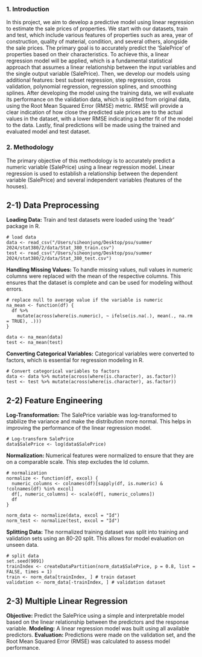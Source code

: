 ### 1. Introduction
In this project, we aim to develop a predictive model using linear regression to estimate the sale prices of properties. We start with our datasets, train and test, which include various features of properties such as area, year of construction, quality of material, condition, and several others, alongside the sale prices.
The primary goal is to accurately predict the ‘SalePrice’ of properties based on their characteristics. To achieve this, a linear regression model will be applied, which is a fundamental statistical approach that assumes a linear relationship between the input variables and the single output variable (SalePrice). Then, we develop our models using additional features: best subset regression, step regression, cross validation, polynomial regression, regression splines, and smoothing splines. After developing the model using the training data, we will evaluate its performance on the validation data, which is splitted from original data, using the Root Mean Squared Error (RMSE) metric. RMSE will provide a clear indication of how close the predicted sale prices are to the actual values in the dataset, with a lower RMSE indicating a better fit of the model to the data. Lastly, final predictions will be made using the trained and evaluated model and test dataset. 

### 2. Methodology
The primary objective of this methodology is to accurately predict a numeric variable (SalePrice) using a linear regression model. Linear regression is used to establish a relationship between the dependent variable (SalePrice) and several independent variables (features of the houses).

## 2-1) Data Preprocessing
**Loading Data:** Train and test datasets were loaded using the ‘readr’ package in R.
```
# load data
data <- read_csv("/Users/siheonjung/Desktop/psu/summer 2024/stat380/2/data/Stat_380_train.csv")
test <- read_csv("/Users/siheonjung/Desktop/psu/summer 2024/stat380/2/data/Stat_380_test.csv")
```

**Handling Missing Values:** To handle missing values, null values in numeric columns were replaced with the mean of the respective columns. This ensures that the dataset is complete and can be used for modeling without errors.
```
# replace null to average value if the variable is numeric
na_mean <- function(df) {
  df %>%
    mutate(across(where(is.numeric), ~ ifelse(is.na(.), mean(., na.rm = TRUE), .)))
}

data <- na_mean(data)
test <- na_mean(test)
```

**Converting Categorical Variables:** Categorical variables were converted to factors, which is essential for regression modeling in R.
```
# Convert categorical variables to factors
data <- data %>% mutate(across(where(is.character), as.factor))
test <- test %>% mutate(across(where(is.character), as.factor))
```

## 2-2) Feature Engineering
**Log-Transformation:** The SalePrice variable was log-transformed to stabilize the variance and make the distribution more normal. This helps in improving the performance of the linear regression model.
```
# Log-transform SalePrice
data$SalePrice <- log(data$SalePrice)
```

**Normalization:** Numerical features were normalized to ensure that they are on a comparable scale. This step excludes the Id column.
```
# normalization
normalize <- function(df, excol) {
  numeric_columns <- colnames(df)[sapply(df, is.numeric) & !colnames(df) %in% excol]
  df[, numeric_columns] <- scale(df[, numeric_columns])
  df
}

norm_data <- normalize(data, excol = "Id")
norm_test <- normalize(test, excol = "Id")
```

**Splitting Data:** The normalized training dataset was split into training and validation sets using an 80-20 split. This allows for model evaluation on unseen data.
```
# split data
set.seed(9091)
trainIndex <- createDataPartition(norm_data$SalePrice, p = 0.8, list = FALSE, times = 1)
train <- norm_data[trainIndex, ] # train dataset
validation <- norm_data[-trainIndex, ] # validation dataset
```

## 2-3) Multiple Linear Regression
**Objective:** Predict the SalePrice using a simple and interpretable model based on the linear relationship between the predictors and the response variable.
**Modeling:** A linear regression model was built using all available predictors.
**Evaluation:** Predictions were made on the validation set, and the Root Mean Squared Error (RMSE) was calculated to assess model performance.
